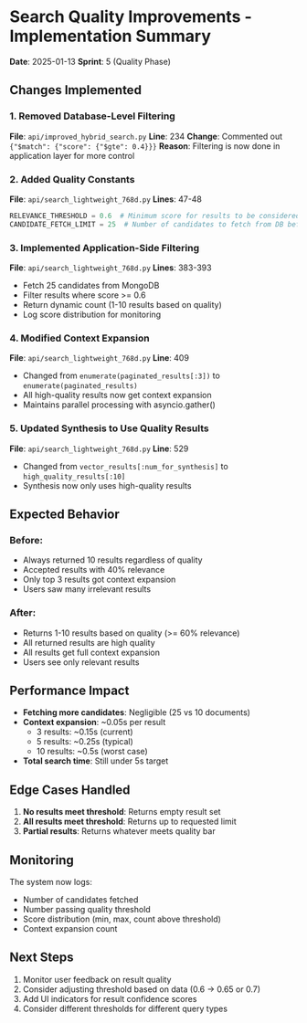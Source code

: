 # Search Quality Improvements - Implementation Summary

**Date**: 2025-01-13
**Sprint**: 5 (Quality Phase)

## Changes Implemented

### 1. Removed Database-Level Filtering
**File**: `api/improved_hybrid_search.py`
**Line**: 234
**Change**: Commented out `{"$match": {"score": {"$gte": 0.4}}}`
**Reason**: Filtering is now done in application layer for more control

### 2. Added Quality Constants
**File**: `api/search_lightweight_768d.py`
**Lines**: 47-48
```python
RELEVANCE_THRESHOLD = 0.6  # Minimum score for results to be considered relevant
CANDIDATE_FETCH_LIMIT = 25  # Number of candidates to fetch from DB before filtering
```

### 3. Implemented Application-Side Filtering
**File**: `api/search_lightweight_768d.py`
**Lines**: 383-393
- Fetch 25 candidates from MongoDB
- Filter results where score >= 0.6
- Return dynamic count (1-10 results based on quality)
- Log score distribution for monitoring

### 4. Modified Context Expansion
**File**: `api/search_lightweight_768d.py`
**Line**: 409
- Changed from `enumerate(paginated_results[:3])` to `enumerate(paginated_results)`
- All high-quality results now get context expansion
- Maintains parallel processing with asyncio.gather()

### 5. Updated Synthesis to Use Quality Results
**File**: `api/search_lightweight_768d.py`
**Line**: 529
- Changed from `vector_results[:num_for_synthesis]` to `high_quality_results[:10]`
- Synthesis now only uses high-quality results

## Expected Behavior

### Before:
- Always returned 10 results regardless of quality
- Accepted results with 40% relevance
- Only top 3 results got context expansion
- Users saw many irrelevant results

### After:
- Returns 1-10 results based on quality (>= 60% relevance)
- All returned results are high quality
- All results get full context expansion
- Users see only relevant results

## Performance Impact

- **Fetching more candidates**: Negligible (25 vs 10 documents)
- **Context expansion**: ~0.05s per result
  - 3 results: ~0.15s (current)
  - 5 results: ~0.25s (typical)
  - 10 results: ~0.5s (worst case)
- **Total search time**: Still under 5s target

## Edge Cases Handled

1. **No results meet threshold**: Returns empty result set
2. **All results meet threshold**: Returns up to requested limit
3. **Partial results**: Returns whatever meets quality bar

## Monitoring

The system now logs:
- Number of candidates fetched
- Number passing quality threshold
- Score distribution (min, max, count above threshold)
- Context expansion count

## Next Steps

1. Monitor user feedback on result quality
2. Consider adjusting threshold based on data (0.6 → 0.65 or 0.7)
3. Add UI indicators for result confidence scores
4. Consider different thresholds for different query types
